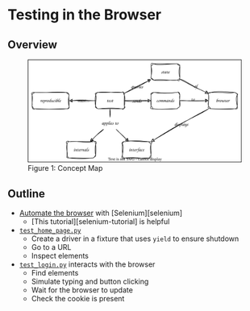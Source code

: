 # Testing in the Browser

## Overview

<figure id="test-concept-map">
  <img src="test_concept_map.svg" alt="concept map of browser-based testing"/>
  <figcaption>Figure 1: Concept Map</figcaption>
</figure>

<p id="terms"></p>

## Outline

-   [Automate the browser](g:browser-automation) with [Selenium][selenium]
    -   [This tutorial][selenium-tutorial] is helpful
-   [`test_home_page.py`](./test_home_page.py)
    -   Create a driver in a fixture that uses `yield` to ensure shutdown
    -   Go to a URL
    -   Inspect elements
-   [`test_login.py`](./test_login.py) interacts with the browser
    -   Find elements
    -   Simulate typing and button clicking
    -   Wait for the browser to update
    -   Check the cookie is present
